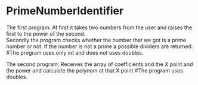 # PrimeNumberIdentifier
The first program:
At first it takes two numbers from the user and raises the first to the power of the second.  
Secondly the program checks whether the number that we got is a prime number or not.
If the number is not a prime a possible dividers are returned.
#The program uses only int and does not uses doubles.



The second program:
Receives the array of coefficients and the X point and the power and calculate the polynom at that X point 
#The program uses doubles.
